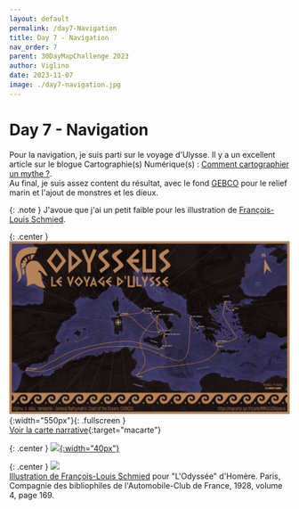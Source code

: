 ```yaml
---
layout: default
permalink: /day7-Navigation
title: Day 7 - Navigation
nav_order: 7
parent: 30DayMapChallenge 2023
author: Viglino
date: 2023-11-07
image: ./day7-navigation.jpg
---
```

# Day 7 - Navigation

Pour la navigation, je suis parti sur le voyage d'Ulysse. Il y a un excellent article sur le blogue Cartographie(s) Numérique(s) : [Comment cartographier un mythe ?](https://cartonumerique.blogspot.com/2019/03/le-voyage-d-ulysse.html).   
Au final, je suis assez content du résultat, avec le fond [GEBCO](https://www.gebco.net/) pour le relief marin et l'ajout de monstres et les dieux.

{: .note }
J'avoue que j'ai un petit faible pour les illustration de [François-Louis Schmied](https://commons.wikimedia.org/w/index.php?search=Schmied+illustration+Odyss%C3%A9e&title=Special:MediaSearch&go=Go&type=image).

{: .center }
![](./day7-navigation.jpg){:width="550px"}{: .fullscreen }    
[Voir la carte narrative](https://macarte.ign.fr/carte/RIRck3/Odyseus){:target="macarte"}

{: .center }
[![](https://upload.wikimedia.org/wikipedia/commons/5/5a/X_icon_2.svg){:width="40px"}](https://twitter.com/jmviglino/status/1721797274248864215)

{: .center }
![](https://upload.wikimedia.org/wikipedia/commons/thumb/c/c4/Schmied_illustration_Odyss%C3%A9e-CompBibliophilesAutoClubFrance-1932vol4p169.png/640px-Schmied_illustration_Odyss%C3%A9e-CompBibliophilesAutoClubFrance-1932vol4p169.png)    
[Illustration de François-Louis Schmied](https://commons.wikimedia.org/wiki/File:Schmied_illustration_Odyss%C3%A9e-CompBibliophilesAutoClubFrance-1932vol4p169.png) pour "L'Odyssée" d'Homère. Paris, Compagnie des bibliophiles de l'Automobile-Club de France, 1928, volume 4, page 169.
